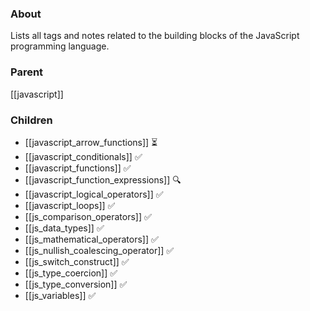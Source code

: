 ### About
Lists all tags and notes related to the building blocks of the JavaScript programming language.

### Parent
[[javascript]]

### Children
- [[javascript_arrow_functions]] ⏳
- [[javascript_conditionals]] ✅
- [[javascript_functions]] ✅
- [[javascript_function_expressions]] 🔍
- [[javascript_logical_operators]] ✅
- [[javascript_loops]] ✅
-  [[js_comparison_operators]] ✅
- [[js_data_types]] ✅
- [[js_mathematical_operators]] ✅
- [[js_nullish_coalescing_operator]] ✅
- [[js_switch_construct]] ✅
- [[js_type_coercion]] ✅
- [[js_type_conversion]]  ✅
- [[js_variables]] ✅
